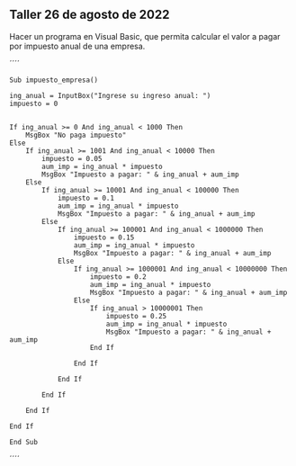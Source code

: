 ## Taller 26 de agosto de 2022

Hacer un programa en Visual Basic, que permita calcular el valor a pagar por impuesto anual de una empresa.

´´´´
    
    Sub impuesto_empresa()

    ing_anual = InputBox("Ingrese su ingreso anual: ")
    impuesto = 0


    If ing_anual >= 0 And ing_anual < 1000 Then
        MsgBox "No paga impuesto"
    Else
        If ing_anual >= 1001 And ing_anual < 10000 Then
            impuesto = 0.05
            aum_imp = ing_anual * impuesto
            MsgBox "Impuesto a pagar: " & ing_anual + aum_imp
        Else
            If ing_anual >= 10001 And ing_anual < 100000 Then
                impuesto = 0.1
                aum_imp = ing_anual * impuesto
                MsgBox "Impuesto a pagar: " & ing_anual + aum_imp
            Else
                If ing_anual >= 100001 And ing_anual < 1000000 Then
                    impuesto = 0.15
                    aum_imp = ing_anual * impuesto
                    MsgBox "Impuesto a pagar: " & ing_anual + aum_imp
                Else
                    If ing_anual >= 1000001 And ing_anual < 10000000 Then
                        impuesto = 0.2
                        aum_imp = ing_anual * impuesto
                        MsgBox "Impuesto a pagar: " & ing_anual + aum_imp
                    Else
                        If ing_anual > 10000001 Then
                            impuesto = 0.25
                            aum_imp = ing_anual * impuesto
                            MsgBox "Impuesto a pagar: " & ing_anual + aum_imp
                        End If
                    
                    End If
                        
                End If
            
            End If

        End If

    End If

    End Sub
´´´´